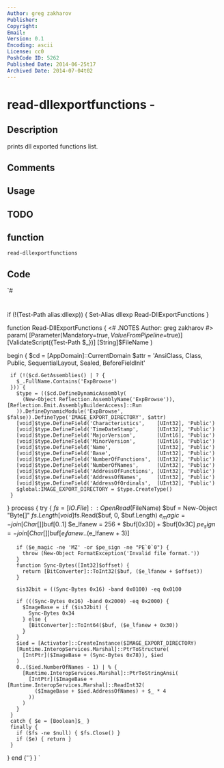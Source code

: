 ```yaml
---
Author: greg zakharov
Publisher: 
Copyright: 
Email: 
Version: 0.1
Encoding: ascii
License: cc0
PoshCode ID: 5262
Published Date: 2014-06-25t17
Archived Date: 2014-07-04t02
---
```


# read-dllexportfunctions - 

## Description

prints dll exported functions list.

## Comments



## Usage



## TODO



## function

`read-dllexportfunctions`

## Code

`#
 #
 if (!(Test-Path alias:dllexp)) { Set-Alias dllexp Read-DllExportFunctions }
 
 function Read-DllExportFunctions {
   <#
     .NOTES
         Author: greg zakharov
   #>
   param(
     [Parameter(Mandatory=$true, ValueFromPipeline=$true)]
     [ValidateScript({Test-Path $_})]
     [String]$FileName
   )
   
   begin {
     $cd = [AppDomain]::CurrentDomain
     $attr = 'AnsiClass, Class, Public, SequentialLayout, Sealed, BeforeFieldInit'
     
     if (!($cd.GetAssemblies() | ? {
       $_.FullName.Contains('ExpBrowse')
     })) {
       $type = (($cd.DefineDynamicAssembly(
         (New-Object Reflection.AssemblyName('ExpBrowse')), [Reflection.Emit.AssemblyBuilderAccess]::Run
       )).DefineDynamicModule('ExpBrowse', $false)).DefineType('IMAGE_EXPORT_DIRECTORY', $attr)
       [void]$type.DefineField('Characteristics',    [UInt32], 'Public')
       [void]$type.DefineField('TimeDateStamp',      [UInt32], 'Public')
       [void]$type.DefineField('MajorVersion',       [UInt16], 'Public')
       [void]$type.DefineField('MinorVersion',       [UInt16], 'Public')
       [void]$type.DefineField('Name',               [UInt32], 'Public')
       [void]$type.DefineField('Base',               [UInt32], 'Public')
       [void]$type.DefineField('NumberOfFunctions',  [UInt32], 'Public')
       [void]$type.DefineField('NumberOfNames',      [UInt32], 'Public')
       [void]$type.DefineField('AddressOfFunctions', [UInt32], 'Public')
       [void]$type.DefineField('AddressOfNames',     [UInt32], 'Public')
       [void]$type.DefineField('AddressOfOrdinals',  [UInt32], 'Public')
       $global:IMAGE_EXPORT_DIRECTORY = $type.CreateType()
     }
   }
   process {
     try {
       $fs = [IO.File]::OpenRead($FileName)
       $buf = New-Object "Byte[]" $fs.Length
       [void]$fs.Read($buf, 0, $buf.Length)
       $e_magic = -join [Char[]]$buf[0..1]
       $e_lfanew = 256 * $buf[0x3D] + $buf[0x3C]
       $pe_sign = -join [Char[]]$buf[$e_lfanew..($e_lfanew + 3)]
       
       if ($e_magic -ne 'MZ' -or $pe_sign -ne "PE`0`0") {
         throw (New-Object FormatException('Invalid file format.'))
       }
       function Sync-Bytes([Int32]$offset) {
         return [BitConverter]::ToInt32($buf, ($e_lfanew + $offset))
       }
       
       $is32bit = ((Sync-Bytes 0x16) -band 0x0100) -eq 0x0100
       
       if (((Sync-Bytes 0x16) -band 0x2000) -eq 0x2000) {
         $ImageBase = if ($is32bit) {
           Sync-Bytes 0x34
         } else {
           [BitConverter]::ToInt64($buf, ($e_lfanew + 0x30))
         }
       }
       $ied = [Activator]::CreateInstance($IMAGE_EXPORT_DIRECTORY)
       [Runtime.InteropServices.Marshal]::PtrToStructure(
         [IntPtr]($ImageBase + (Sync-Bytes 0x78)), $ied
       )
       0..($ied.NumberOfNames - 1) | % {
         [Runtime.InteropServices.Marshal]::PtrToStringAnsi(
           [IntPtr]($ImageBase + [Runtime.InteropServices.Marshal]::ReadInt32(
             ($ImageBase + $ied.AddressOfNames) + $_ * 4
           ))
         )
       }
     }
     catch { $e = [Boolean]$_ }
     finally {
       if ($fs -ne $null) { $fs.Close() }
       if ($e) { return }
     }
   }
   end {''}
 }
`

